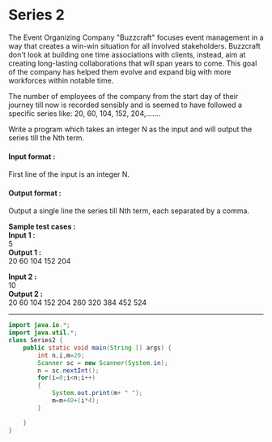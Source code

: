 # Series 2
The Event Organizing Company "Buzzcraft" focuses event management in a way that creates a win-win situation for all involved stakeholders. Buzzcraft don't look at building one time associations with clients, instead, aim at creating long-lasting collaborations that will span years to come. This goal of the company has helped them evolve and expand big with more workforces within notable time.

The number of employees of the company from the start day of their journey till now is recorded sensibly and is seemed to have followed a specific series like: 20, 60, 104, 152, 204,…….

Write a program which takes an integer N as the input and will output the series till the Nth term.

#### Input format :
First line of the input is an integer N.

#### Output format :
Output a single line the series till Nth term, each separated by a comma.

**Sample test cases : <br>
Input 1 :<br>**
5<br>
**Output 1 :<br>**
20 60 104 152 204 <br>

**Input 2 :<br>**
10<br>
**Output 2 :<br>**
20 60 104 152 204 260 320 384 452 524 


-------------------------------------------------------------------------------------------------------------------------------------------------------------------

```java
import java.io.*;
import java.util.*;
class Series2 {
	public static void main(String [] args) {
		int n,i,m=20;
		Scanner sc = new Scanner(System.in);
		n = sc.nextInt();
	    for(i=0;i<n;i++)
	    {
	        System.out.print(m+ " ");
	        m=m+40+(i*4);
	    }

	}
}

```
